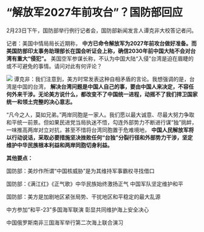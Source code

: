 # “解放军2027年前攻台”？国防部回应

2月23日下午，国防部举行例行记者会，国防部新闻发言人谭克非大校答记者问。

记者：美国中情局局长近期称，
**中方已命令解放军为2027年前攻台做好准备。而美国防部印太事务助理部长在国会听证会上称，确信2030年前中国大陆不会对台湾有重大“侵犯”。**
美国空军参谋长称，不认为中国大陆“入侵”台湾是迫在眉睫的或不可避免的事情。请问对此有何评论？

![](https://inews.gtimg.com/newsapp_bt/0/15684620602/1000)
谭克非：我们注意到，美方时常发表这种自相矛盾的言论。我想强调的是，台湾是中国的台湾，
**解决台湾问题是中国人自己的事，要由中国人来决定，不容任何外来干涉。无论美方说什么，都改变不了中国统一进程，动摇不了我们捍卫国家统一和领土完整的决心意志。**

“凡今之人，莫如兄弟。”两岸同胞是一家人。我们愿以最大诚意、尽最大努力争取和平统一前景。但如果民进党当局执迷不悟，勾连外部势力不断进行谋“独”挑衅，一味推高两岸对立对抗，甚至不惜将台湾同胞置于危难境地，
**中国人民解放军将以行动说话，采取必要措施坚决挫败任何“台独”分裂行径和外部势力干涉，坚定维护中华民族根本利益和两岸同胞切身利益。**

**其他要点：**

国防部：美炒作所谓“中国核威胁”是为其维持军事霸权寻找借口

国防部：《满江红》《正气歌》中华民族始终激扬正气 中国军队坚定维护和平

国防部：美方是加剧地区紧张局势、干扰地区和平稳定的最大乱源

中方参加“和平-23”多国海军联演 彰显共同维护海上安全决心

中国俄罗斯南非三国海军举行第二次海上联合演习


